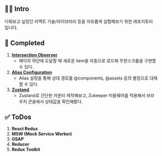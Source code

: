 ## 👋🏻 Intro
다뤄보고 싶었던 리액트 기술/라이브러리 등을 자유롭게 실험해보기 위한 레포지토리 입니다.

## 👾 Completed
1. [**Intersection Observer**](https://github.com/moolmin/react-playground/blob/main/src/routes/inter_observer_practice.tsx)
   - 페이지 하단에 도달할 때 새로운 item을 자동으로 로드해 무한스크롤을 구현할 수 있다.
2. [**Alias Configuration**](https://github.com/moolmin/react-playground/commit/20fdbb2fdb47ed317df7f04f10309817e7a8d5b6)
   - Alias 설정을 통해 상대 경로를 @components, @assets 등의 별칭으로 대체할 수 있다.
3. [**Zustand**](https://github.com/moolmin/react-playground/blob/main/src/routes/zustand_practice.tsx)
   - Zustand로 간단한 카운터 제작해보고, Zukeeper 미들웨어를 적용해서 브라우저 콘솔에서 상태값을 확인해봤다.



## ✅ ToDos
1. **React Redux**
2. **MSW (Mock Service Worker)**
3. **GSAP**
4. **Reducer**
5. **Redux Toolkit**
